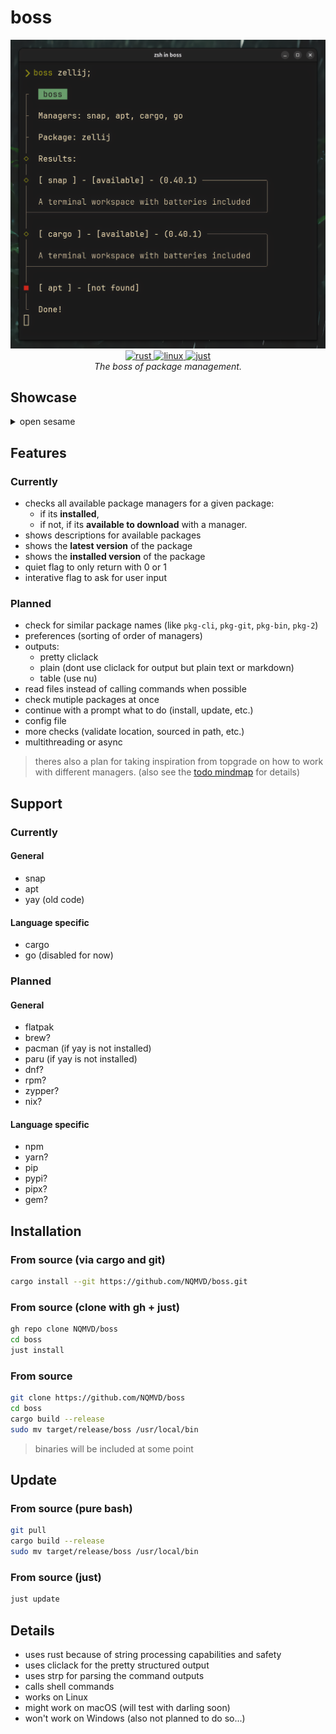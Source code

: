 # boss

<div align="center">
  <img alt="boss shot" src="./assets/boss_shot.png" />
  <br>
  <a href="https://github.com/NQMVD/boss?tab=readme-ov-file#details">
	  <img alt="rust" src="https://img.shields.io/badge/Rust-fe7a15?style=for-the-badge&logo=rust&logoColor=white&logoSize=auto&labelColor=gray">
  <a/>
  <a href="https://github.com/NQMVD/boss?tab=readme-ov-file#support">
  	<img alt="linux" src="https://img.shields.io/badge/Linux-E95420?style=for-the-badge&logo=linux&logoColor=white&logoSize=auto&labelColor=gray">
	</a>
  <a href="https://just.systems">
    <img alt="just" src="https://img.shields.io/badge/just-white?style=for-the-badge&logo=just&color=black">
  </a>
  <br>
  <i>The boss of package management.</i>
</div>


## Showcase
<details>
  <summary>open sesame</summary>

  ## helix query
  ![default.tape](./.assets/tapes/default.gif)

  ## helix query --interactive
  ![interactive.tape](./.assets/tapes/interactive.gif)

  ## shows latest version and installed version
  ![newversion.tape](./.assets/tapes/newversion.gif)

  ## stays quiet for scripts
  ![quiet.tape](./.assets/tapes/quiet.gif)
</details>

## Features
### Currently
- checks all available package managers for a given package:
  - if its **installed**,
  - if not, if its **available to download** with a manager.
- shows descriptions for available packages
- shows the **latest version** of the package
- shows the **installed version** of the package
- quiet flag to only return with 0 or 1
- interative flag to ask for user input

### Planned
- check for similar package names (like `pkg-cli`, `pkg-git`, `pkg-bin`, `pkg-2`)
- preferences (sorting of order of managers)
- outputs:
  - pretty cliclack
  - plain (dont use cliclack for output but plain text or markdown)
  - table (use nu)
- read files instead of calling commands when possible
- check mutiple packages at once
- continue with a prompt what to do (install, update, etc.)
- config file
- more checks (validate location, sourced in path, etc.)
- multithreading or async

> theres also a plan for taking inspiration from topgrade on how to work with different managers.
> (also see the [todo mindmap](todo.hmm) for details)


## Support
### Currently
#### General
- snap
- apt
- yay (old code)

#### Language specific
- cargo
- go (disabled for now)

### Planned
#### General
- flatpak
- brew?
- pacman (if yay is not installed)
- paru (if yay is not installed)
- dnf?
- rpm?
- zypper?
- nix?

#### Language specific
- npm
- yarn?
- pip
- pypi?
- pipx?
- gem?

## Installation
### From source (via cargo and git)
```bash
cargo install --git https://github.com/NQMVD/boss.git
```

### From source (clone with gh + just)
```bash
gh repo clone NQMVD/boss
cd boss
just install
```

### From source
```bash
git clone https://github.com/NQMVD/boss
cd boss
cargo build --release
sudo mv target/release/boss /usr/local/bin
```

> binaries will be included at some point

## Update
### From source (pure bash)
```bash
git pull
cargo build --release
sudo mv target/release/boss /usr/local/bin
```

### From source (just)
```bash
just update
```


## Details
- uses rust because of string processing capabilities and safety
- uses cliclack for the pretty structured output
- uses strp for parsing the command outputs
- calls shell commands
- works on Linux
- might work on macOS (will test with darling soon)
- won't work on Windows (also not planned to do so...)
